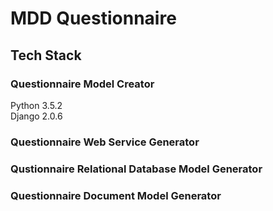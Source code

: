# MDD Questionnaire
## Tech Stack

### Questionnaire Model Creator
Python 3.5.2    
Django	2.0.6    

### Questionnaire Web Service Generator



### Qustionnaire Relational Database Model Generator



### Questionnaire Document Model Generator


